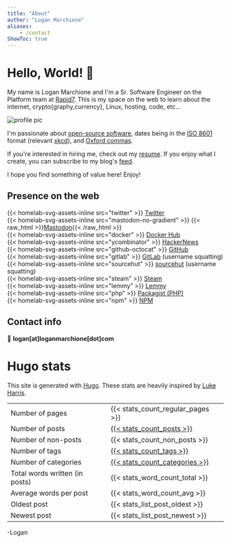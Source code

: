 ```yaml
---
title: "About"
author: "Logan Marchione"
aliases:
    - /contact
ShowToc: true
---
```


# Hello, World! 👋

My name is Logan Marchione and I'm a Sr. Software Engineer on the Platform team at [Rapid7](https://github.com/rapid7). This is my space on the web to learn about the internet, crypto{graphy,currency}, Linux, hosting, code, etc... 

![profile pic](/assets/misc/profile_pic_head_triangula_300.svg#center)

I'm passionate about [open-source software](https://en.wikipedia.org/wiki/Open-source_software), dates being in the [ISO 8601](https://en.wikipedia.org/wiki/ISO_8601) format (relevant [xkcd](https://xkcd.com/1179/)), and [Oxford commas](https://en.wikipedia.org/wiki/Serial_comma).

If you're interested in hiring me, check out my [resume](https://loganmarchione.com/resume). If you enjoy what I create, you can subscribe to my blog's [feed](https://loganmarchione.com/index.xml).

I hope you find something of value here! Enjoy!

## Presence on the web

{{< homelab-svg-assets-inline src="twitter" >}} [Twitter](https://twitter.com/loganmarchione)  
{{< homelab-svg-assets-inline src="mastodon-no-gradient" >}} {{< raw_html >}}<a rel="me" href="https://mastodon.social/@loganmarchione">Mastodon</a>{{< /raw_html >}}  
{{< homelab-svg-assets-inline src="docker" >}} [Docker Hub](https://hub.docker.com/u/loganmarchione)  
{{< homelab-svg-assets-inline src="ycombinator" >}} [HackerNews](https://news.ycombinator.com/user?id=loganmarchione)  
{{< homelab-svg-assets-inline src="github-octocat" >}} [GitHub](https://github.com/loganmarchione)  
{{< homelab-svg-assets-inline src="gitlab" >}} [GitLab](https://gitlab.com/loganmarchione) (username squatting)  
{{< homelab-svg-assets-inline src="sourcehut" >}} [sourcehut](https://sr.ht/~loganmarchione) (username squatting)  
{{< homelab-svg-assets-inline src="steam" >}} [Steam](https://steamcommunity.com/id/loganmarchione/)  
{{< homelab-svg-assets-inline src="lemmy" >}} [Lemmy](https://lemmy.world/u/loganmarchione)  
{{< homelab-svg-assets-inline src="php" >}} [Packagist (PHP)](https://packagist.org/packages/loganmarchione/)  
{{< homelab-svg-assets-inline src="npm" >}} [NPM](https://www.npmjs.com/~loganmarchione)  

## Contact info

:email: **logan[at]loganmarchione[dot]com**

# Hugo stats
This site is generated with [Hugo](https://gohugo.io/). These stats are heavily inspired by [Luke Harris](https://www.lkhrs.com/blog/2022/04/add-stats-to-hugo/).

|                                 |                                               |
|---------------------------------|-----------------------------------------------|
| Number of pages                 | {{< stats_count_regular_pages >}}             |
| Number of posts                 | [{{< stats_count_posts >}}](/posts)           |
| Number of non-posts             | {{< stats_count_non_posts >}}                 |
| Number of tags                  | [{{< stats_count_tags >}}](/tags)             |
| Number of categories            | [{{< stats_count_categories >}}](/categories) |
| Total words written (in posts)  | {{< stats_word_count_total >}}                |
| Average words per post          | {{< stats_word_count_avg >}}                  |
| Oldest post                     | {{< stats_list_post_oldest >}}                |
| Newest post                     | {{< stats_list_post_newest >}}                |

\-Logan
